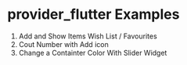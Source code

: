 # provider_flutter Examples
 1. Add and Show Items Wish List / Favourites
 2. Cout Number with Add icon
 3. Change a Containter Color With Slider Widget

